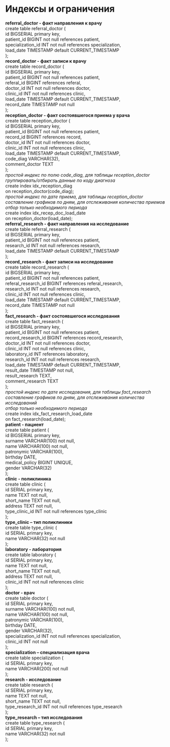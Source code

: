 # Индексы и ограничения  
**referral_doctor - факт направления к врачу**  
create table referral_doctor (  
id BIGSERIAL primary key,  
patient_id BIGINT not null references patient,  
specialization_id INT not null references specialization,  
load_date TIMESTAMP default CURRENT_TIMESTAMP   
);  
**record_doctor - факт записи к врачу**  
create table record_doctor (  
id BIGSERIAL primary key,  
patient_id BIGINT not null references patient,  
referal_id BIGINT references referal,  
doctor_id INT not null references doctor,  
clinic_id INT not null references clinic,  
load_date TIMESTAMP default CURRENT_TIMESTAMP,  
record_date TIMESTAMP not null  
);  
**reception_doctor - факт состоявшегося приема у врача**  
create table reception_doctor (  
id BIGSERIAL primary key,  
patient_id BIGINT not null references patient,  
record_id BIGINT references record,  
doctor_id INT not null references doctor,  
clinic_id INT not null references clinic,  
load_date TIMESTAMP default CURRENT_TIMESTAMP,  
code_diag VARCHAR(32),  
comment_doctor TEXT  
);  
*простой индекс по полю code_diag, для таблицы reception_doctor  
группировать/отбирать данные по коду диагноза*  
create index idx_reception_diag  
on reception_doctor(code_diag);  
*простой индекс по дате приема, для таблицы reception_doctor  
составление графиков по дням, для отслеживания количества приемов  
отбор только необходимого периода*  
create index idx_recep_doc_load_date  
on reception_doctor(load_date);  
**referral_research - факт направления на исследование**  
create table referral_research (  
id BIGSERIAL primary key,  
patient_id BIGINT not null references patient,  
research_id INT not null references research,  
load_date TIMESTAMP default CURRENT_TIMESTAMP  
);  
**record_research - факт записи на исследование**  
create table record_research (  
id BIGSERIAL primary key,  
patient_id BIGINT not null references patient,  
referal_research_id BIGINT references referal_research,  
research_id INT not null references research,  
clinic_id INT not null references clinic,  
load_date TIMESTAMP default CURRENT_TIMESTAMP,  
record_date TIMESTAMP not null  
);  
**fact_research - факт состоявшегося исследования**  
create table fact_research (  
id BIGSERIAL primary key,  
patient_id BIGINT not null references patient,  
record_research_id BIGINT references record_research,  
doctor_id INT not null references doctor,  
clinic_id INT not null references clinic,  
laboratory_id INT references laboratory,  
research_id INT not null references research,  
load_date TIMESTAMP default CURRENT_TIMESTAMP,  
result_date TIMESTAMP not null,  
result_research TEXT,  
comment_research TEXT  
);  
*простой индекс по дате исследования, для таблицы fact_research  
составление графиков по дням, для отслеживания количества исследований  
отбор только необходимого периода*  
create index idx_fact_research_load_date   
on fact_research(load_date);  
**patient - пациент**  
create table patient (  
id BIGSERIAL primary key,  
surname VARCHAR(100) not null,  
name VARCHAR(100) not null,  
patronymic VARCHAR(100),  
birthday DATE,  
medical_policy BIGINT UNIQUE,  
gender VARCHAR(32)  
);  
**clinic - поликлиника**  
create table clinic (  
id SERIAL primary key,  
name TEXT not null,  
short_name TEXT not null,  
address TEXT not null,  
type_clinic_id INT not null references type_clinic  
);  
**type_clinic – тип поликлиники**  
create table type_clinic (  
id SERIAL primary key,  
name VARCHAR(32) not null  
);  
**laboratory - лаборатория**  
create table laboratory (  
id SERIAL primary key,  
name TEXT not null,  
short_name TEXT not null,  
address TEXT not null,  
clinic_id INT not null references clinic  
);  
**doctor - врач**  
create table doctor (  
id SERIAL primary key,  
surname VARCHAR(100) not null,  
name VARCHAR(100) not null,  
patronymic VARCHAR(100),  
birthday DATE,  
gender VARCHAR(32),  
specialization_id INT not null references specialization,  
clinic_id INT not null  
);  
**specialization – специализация врача**  
create table specialization (  
id SERIAL primary key,  
name VARCHAR(200) not null  
);  
**research - исследование**  
create table research (  
id SERIAL primary key,  
name TEXT not null,  
short_name TEXT not null,  
type_research_id INT not null references type_research  
);  
**type_research – тип исследования**  
create table type_research (  
id SERIAL primary key,  
name VARCHAR(32) not null  
);  
